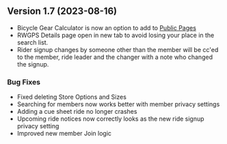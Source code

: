  ## Version 1.7 (2023-08-16)
 - Bicycle Gear Calculator is now an option to add to [Public Pages](/Admin/publicPage)
 - RWGPS Details page open in new tab to avoid losing your place in the search list.
 - Rider signup changes by someone other than the member will be cc'ed to the member, ride leader and the changer with a note who changed the signup.

 ### Bug Fixes
 - Fixed deleting Store Options and Sizes
 - Searching for members now works better with member privacy settings
 - Adding a cue sheet ride no longer crashes
 - Upcoming ride notices now correctly looks as the new ride signup privacy setting
 - Improved new member Join logic
